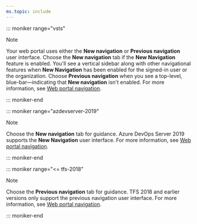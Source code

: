 ```yaml
---
ms.topic: include
---
```



::: moniker range="vsts"
> [!NOTE]
> Your web portal uses either the **New navigation** or **Previous navigation** user interface. Choose the **New navigation** tab if the **New Navigation** feature is enabled. You'll see a vertical sidebar along with other navigational features when **New Navigation** has been enabled for the signed-in user or the organization. Choose **Previous navigation** when you see a top-level, blue-bar&mdash;indicating that **New navigation** isn't enabled. For more information, see [Web portal navigation](/azure/devops/project/navigation/index).  

::: moniker-end

::: moniker range="azdevserver-2019"
> [!NOTE]
> Choose the **New navigation** tab for guidance. Azure DevOps Server 2019 supports the **New Navigation** user interface. For more information, see [Web portal navigation](/azure/devops/project/navigation/index).  

::: moniker-end

::: moniker range="<= tfs-2018"

> [!NOTE]
> Choose the **Previous navigation** tab for guidance. TFS 2018 and earlier versions only support the previous navigation user interface. For more information, see [Web portal navigation](/azure/devops/project/navigation/index).  

::: moniker-end